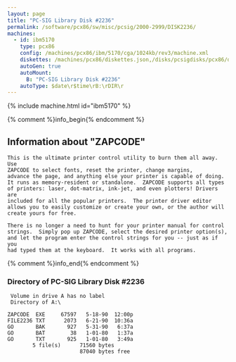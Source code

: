 ```yaml
---
layout: page
title: "PC-SIG Library Disk #2236"
permalink: /software/pcx86/sw/misc/pcsig/2000-2999/DISK2236/
machines:
  - id: ibm5170
    type: pcx86
    config: /machines/pcx86/ibm/5170/cga/1024kb/rev3/machine.xml
    diskettes: /machines/pcx86/diskettes.json,/disks/pcsigdisks/pcx86/diskettes.json
    autoGen: true
    autoMount:
      B: "PC-SIG Library Disk #2236"
    autoType: $date\r$time\rB:\rDIR\r
---
```


{% include machine.html id="ibm5170" %}

{% comment %}info_begin{% endcomment %}

## Information about "ZAPCODE"

    This is the ultimate printer control utility to burn them all away. Use
    ZAPCODE to select fonts, reset the printer, change margins,
    advance the page, and anything else your printer is capable of doing.
    It runs as memory-resident or standalone.  ZAPCODE supports all types
    of printers: laser, dot-matrix, ink-jet, and even plotters! Drivers are
    included for all the popular printers.  The printer driver editor
    allows you to easily customize or create your own, or the author will
    create yours for free.
    
    There is no longer a need to hunt for your printer manual for control
    strings.  Simply pop up ZAPCODE, select the desired printer option(s),
    and let the program enter the control strings for you -- just as if you
    had typed them at the keyboard.  It works with all programs.
{% comment %}info_end{% endcomment %}


### Directory of PC-SIG Library Disk #2236

     Volume in drive A has no label
     Directory of A:\

    ZAPCODE  EXE     67597   5-18-90  12:00p
    FILE2236 TXT      2073   6-21-90  10:36a
    GO       BAK       927   5-31-90   6:37a
    GO       BAT        38   1-01-80   1:37a
    GO       TXT       925   1-01-80   3:49a
            5 file(s)      71560 bytes
                           87040 bytes free
